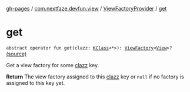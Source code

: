 [gh-pages](../../index.md) / [com.nextfaze.devfun.view](../index.md) / [ViewFactoryProvider](index.md) / [get](./get.md)

# get

`abstract operator fun get(clazz: `[`KClass`](https://kotlinlang.org/api/latest/jvm/stdlib/kotlin.reflect/-k-class/index.html)`<*>): `[`ViewFactory`](../-view-factory/index.md)`<`[`View`](https://developer.android.com/reference/android/view/View.html)`>?` [(source)](https://github.com/NextFaze/dev-fun/tree/master/devfun/src/main/java/com/nextfaze/devfun/view/Factory.kt#L45)

Get a view factory for some [clazz](get.md#com.nextfaze.devfun.view.ViewFactoryProvider$get(kotlin.reflect.KClass((kotlin.Any)))/clazz) key.

**Return**
The view factory assigned to this [clazz](get.md#com.nextfaze.devfun.view.ViewFactoryProvider$get(kotlin.reflect.KClass((kotlin.Any)))/clazz) key or `null` if no factory is assigned to this key yet.


